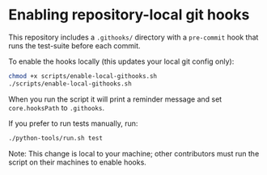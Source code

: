 Enabling repository-local git hooks
=================================

This repository includes a `.githooks/` directory with a `pre-commit` hook that runs the test-suite before each commit.

To enable the hooks locally (this updates your local git config only):

```bash
chmod +x scripts/enable-local-githooks.sh
./scripts/enable-local-githooks.sh
```

When you run the script it will print a reminder message and set `core.hooksPath` to `.githooks`.

If you prefer to run tests manually, run:

```bash
./python-tools/run.sh test
```

Note: This change is local to your machine; other contributors must run the script on their machines to enable hooks.
